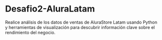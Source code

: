 # Desafio2-AluraLatam
Realice análisis de los datos de ventas de AluraStore Latam usando Python y herramientas de visualización para descubrir información clave sobre el rendimiento del negocio.
